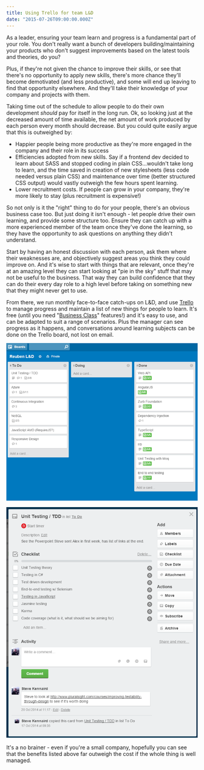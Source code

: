```yaml
---
title: Using Trello for team L&D
date: "2015-07-26T09:00:00.000Z"
---
```


As a leader, ensuring your team learn and progress is a fundamental part of your role. You don't really want a bunch of developers building/maintaining your products who don't suggest improvements based on the latest tools and theories, do you?

Plus, if they're not given the chance to improve their skills, or see that there's no opportunity to apply new skills, there's more chance they'll become demotivated (and less productive), and some will end up leaving to find that opportunity elsewhere. And they'll take their knowledge of your company and projects with them.

Taking time out of the schedule to allow people to do their own development _should_ pay for itself in the long run. Ok, so looking just at the decreased amount of time available, the net amount of work produced by each person every month should decrease. But you could quite easily argue that this is outweighed by:

* Happier people being more productive as they're more engaged in the company and their role in its success
* Efficiencies adopted from new skills. Say if a frontend dev decided to learn about SASS and stopped coding in plain CSS...wouldn't take long to learn, and the time saved in creation of new stylesheets (less code needed versus plain CSS) and maintenance over time (better structured CSS output) would vastly outweigh the few hours spent learning.
* Lower recruitment costs. If people can grow in your company, they're more likely to stay (plus recruitment is expensive!)

So not only is it the "right" thing to do for your people, there's an obvious business case too. But just doing it isn't enough - let people drive their own learning, and provide some structure too. Ensure they can catch up with a more experienced member of the team once they've done the learning, so they have the opportunity to ask questions on anything they didn't understand.

Start by having an honest discussion with each person, ask them where their weaknesses are, and objectively suggest areas you think they could improve on. And it's wise to start with things that are relevant, once they're at an amazing level they can start looking at "pie in the sky" stuff that may not be useful to the business. That way they can build confidence that they can do their every day role to a high level before taking on something new that they might never get to use.

From there, we run monthly face-to-face catch-ups on L&D, and use [Trello](http://www.trello.com/) to manage progress and maintain a list of new things for people to learn. It's free (until you need "[Business Class](https://trello.com/business-class)" features!) and it's easy to use, and can be adapted to suit a range of scenarios. Plus the manager can see progress as it happens, and conversations around learning subjects can be done on the Trello board, not lost on email.

[![trello-ld-1.png](./trello-ld-1.png)](./trello-ld-1.png)

[![trello-ld-2.png](./trello-ld-2.png)](./trello-ld-2.png)

It's a no brainer - even if you're a small company, hopefully you can see that the benefits listed above far outweigh the cost if the whole thing is well managed.
